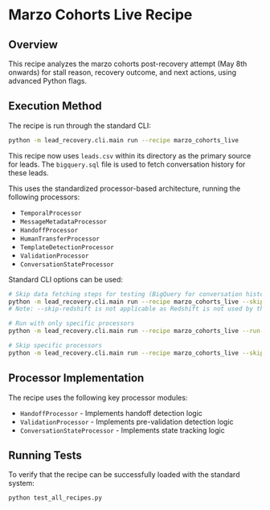 # Marzo Cohorts Live Recipe

## Overview
This recipe analyzes the marzo cohorts post-recovery attempt (May 8th onwards) for stall reason, recovery outcome, and next actions, using advanced Python flags.

## Execution Method

The recipe is run through the standard CLI:

```bash
python -m lead_recovery.cli.main run --recipe marzo_cohorts_live
```

This recipe now uses `leads.csv` within its directory as the primary source for leads. The `bigquery.sql` file is used to fetch conversation history for these leads.

This uses the standardized processor-based architecture, running the following processors:
- `TemporalProcessor`
- `MessageMetadataProcessor`
- `HandoffProcessor`
- `HumanTransferProcessor`
- `TemplateDetectionProcessor`
- `ValidationProcessor`
- `ConversationStateProcessor`

Standard CLI options can be used:
```bash
# Skip data fetching steps for testing (BigQuery for conversation history)
python -m lead_recovery.cli.main run --recipe marzo_cohorts_live --skip-bigquery 
# Note: --skip-redshift is not applicable as Redshift is not used by this recipe.

# Run with only specific processors
python -m lead_recovery.cli.main run --recipe marzo_cohorts_live --run-only-processor HandoffProcessor

# Skip specific processors
python -m lead_recovery.cli.main run --recipe marzo_cohorts_live --skip-processor TemporalProcessor
```

## Processor Implementation

The recipe uses the following key processor modules:
- `HandoffProcessor` - Implements handoff detection logic
- `ValidationProcessor` - Implements pre-validation detection logic
- `ConversationStateProcessor` - Implements state tracking logic

## Running Tests
To verify that the recipe can be successfully loaded with the standard system:

```bash
python test_all_recipes.py
``` 